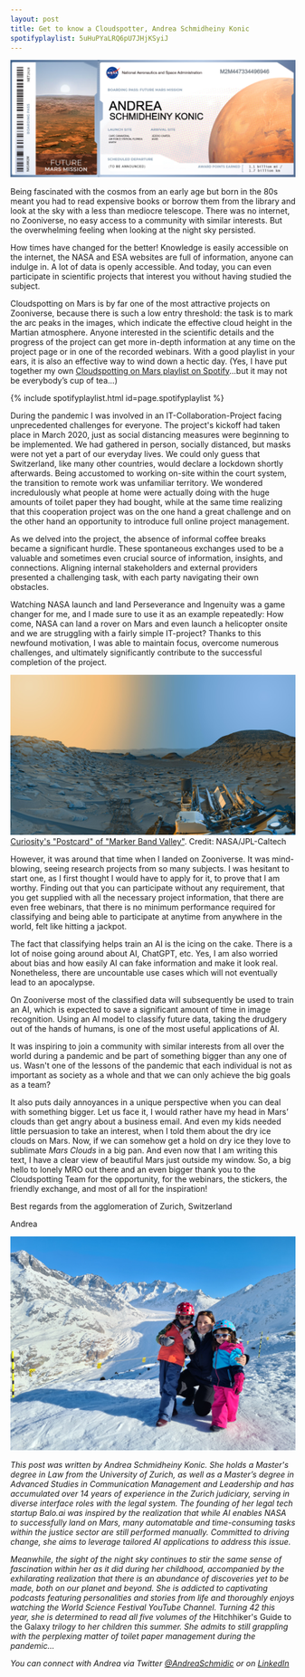 ```yaml
---
layout: post
title: Get to know a Cloudspotter, Andrea Schmidheiny Konic
spotifyplaylist: 5uHuPYaLRQ6pU7JHjKSyiJ
---
```


![Boarding Pass](/images/blog_post_andrea/BoardingPass_Andrea.png "My ticket to Mars")

Being fascinated with the cosmos from an early age but born in the 80s meant you had to read
expensive books or borrow them from the library and look at the sky with a less than mediocre
telescope. There was no internet, no Zooniverse, no easy access to a community with similar
interests. But the overwhelming feeling when looking at the night sky persisted.

How times have changed for the better! Knowledge is easily accessible on the internet, the NASA and
ESA websites are full of information, anyone can indulge in. A lot of data is openly accessible. And
today, you can even participate in scientific projects that interest you without having studied the
subject.

Cloudspotting on Mars is by far one of the most attractive projects on Zooniverse, because there is
such a low entry threshold: the task is to mark the arc peaks in the images, which indicate the
effective cloud height in the Martian atmosphere. Anyone interested in the scientific details and the
progress of the project can get more in-depth information at any time on the project page or in one
of the recorded webinars. With a good playlist in your ears, it is also an effective way to wind down a
hectic day. (Yes, I have put together my own [Cloudspotting on Mars playlist on Spotify](https://open.spotify.com/playlist/5uHuPYaLRQ6pU7JHjKSyiJ?si=b8203c9ff6ca4b05)...but it may
not be everybody’s cup of tea...)

{% include spotifyplaylist.html id=page.spotifyplaylist %}

During the pandemic I was involved in an IT-Collaboration-Project facing unprecedented challenges
for everyone. The project's kickoff had taken place in March 2020, just as social distancing measures
were beginning to be implemented. We had gathered in person, socially distanced, but masks were
not yet a part of our everyday lives. We could only guess that Switzerland, like many other countries,
would declare a lockdown shortly afterwards. Being accustomed to working on-site within the court
system, the transition to remote work was unfamiliar territory. We wondered incredulously what
people at home were actually doing with the huge amounts of toilet paper they had bought, while at
the same time realizing that this cooperation project was on the one hand a great challenge and on
the other hand an opportunity to introduce full online project management.

As we delved into the project, the absence of informal coffee breaks became a significant hurdle.
These spontaneous exchanges used to be a valuable and sometimes even crucial source of
information, insights, and connections. Aligning internal stakeholders and external providers
presented a challenging task, with each party navigating their own obstacles.

Watching NASA launch and land Perseverance and Ingenuity was a game changer for me, and I made
sure to use it as an example repeatedly: How come, NASA can land a rover on Mars and even launch
a helicopter onsite and we are struggling with a fairly simple IT-project? Thanks to this newfound
motivation, I was able to maintain focus, overcome numerous challenges, and ultimately significantly
contribute to the successful completion of the project.

![Curiosity Postcard](/images/blog_post_andrea/Curiosity_MBV.jpeg "What a beautiful view! Always stay curious! :-)")
[Curiosity's "Postcard" of "Marker Band Valley"](https://mars.nasa.gov/resources/27508/curiositys-postcard-of-marker-band-valley/). Credit: NASA/JPL-Caltech


However, it was around that time when I landed on Zooniverse. It was mind-blowing, seeing research
projects from so many subjects. I was hesitant to start one, as I first thought I would have to apply for
it, to prove that I am worthy. Finding out that you can participate without any requirement, that you
get supplied with all the necessary project information, that there are even free webinars, that there
is no minimum performance required for classifying and being able to participate at anytime from
anywhere in the world, felt like hitting a jackpot.

The fact that classifying helps train an AI is the icing on the cake. There is a lot of noise going around
about AI, ChatGPT, etc. Yes, I am also worried about bias and how easily AI can fake information and
make it look real. Nonetheless, there are uncountable use cases which will not eventually lead to an
apocalypse.

On Zooniverse most of the classified data will subsequently be used to train an AI, which is expected
to save a significant amount of time in image recognition. Using an AI model to classify future data,
taking the drudgery out of the hands of humans, is one of the most useful applications of AI.

It was inspiring to join a community with similar interests from all over the world during a pandemic
and be part of something bigger than any one of us. Wasn't one of the lessons of the pandemic that
each individual is not as important as society as a whole and that we can only achieve the big goals as
a team?

It also puts daily annoyances in a unique perspective when you can deal with something bigger. Let
us face it, I would rather have my head in Mars’ clouds than get angry about a business email. And
even my kids needed little persuasion to take an interest, when I told them about the dry ice clouds
on Mars. Now, if we can somehow get a hold on dry ice they love to sublimate *Mars Clouds* in a big
pan. And even now that I am writing this text, I have a clear view of beautiful Mars just outside my
window. So, a big hello to lonely MRO out there and an even bigger thank you to the Cloudspotting
Team for the opportunity, for the webinars, the stickers, the friendly exchange, and most of all for
the inspiration!

Best regards from the agglomeration of Zurich, Switzerland

Andrea

![Mountains](/images/blog_post_andrea/Andrea_mountains.jpg "At the Aletsch Glacier in Switzerland with my kids")

*This post was written by Andrea Schmidheiny Konic. She holds a Master's degree in Law from the
University of Zurich, as well as a Master’s degree in Advanced Studies in Communication
Management and Leadership and has accumulated over 14 years of experience in the Zurich
judiciary, serving in diverse interface roles with the legal system. The founding of her legal tech
startup Balo.ai was inspired by the realization that while AI enables NASA to successfully land on
Mars, many automatable and time-consuming tasks within the justice sector are still performed
manually. Committed to driving change, she aims to leverage tailored AI applications to address this
issue.*

*Meanwhile, the sight of the night sky continues to stir the same sense of fascination within her as it did during her childhood, accompanied by the exhilarating realization that there is an abundance of discoveries yet to be made, both on our planet and beyond. She is addicted to captivating podcasts featuring personalities and stories from life and thoroughly enjoys watching the World Science Festival YouTube Channel. Turning 42 this year, she is determined to read all five volumes of the* Hitchhiker's Guide to the Galaxy *trilogy to her children this summer. She admits to still grappling with the perplexing matter of toilet paper management during the pandemic...*

*You can connect with Andrea via Twitter [@AndreaSchmidic](https://twitter.com/AndreaSchmidic) or on [LinkedIn](https://www.linkedin.com/in/andrea-schmidheiny-konic/)*